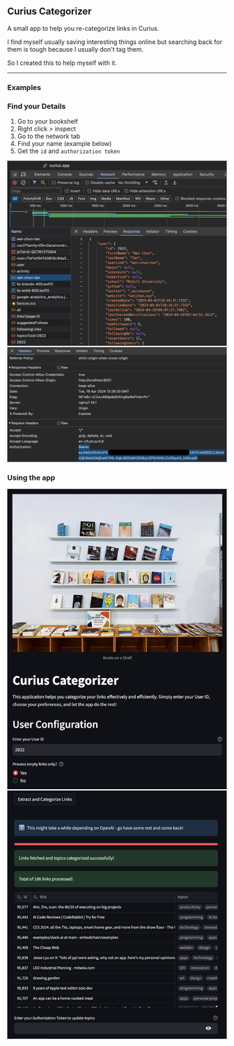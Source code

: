 ## Curius Categorizer

A small app to help you re-categorize links in Curius.

I find myself usually saving interesting things online but searching back for them is tough because I usually don't tag them.

So I created this to help myself with it.

---

### Examples

### Find your Details

1. Go to your bookshelf
2. Right click > inspect
3. Go to the network tab
4. Find your name (example below)
5. Get the `id` and `authorization token`

![curius id](./images/id.png)
![authorization token](./images/authorization.png)

### Using the app
![app](./images/app1.png)
![app](./images/app2.png)
